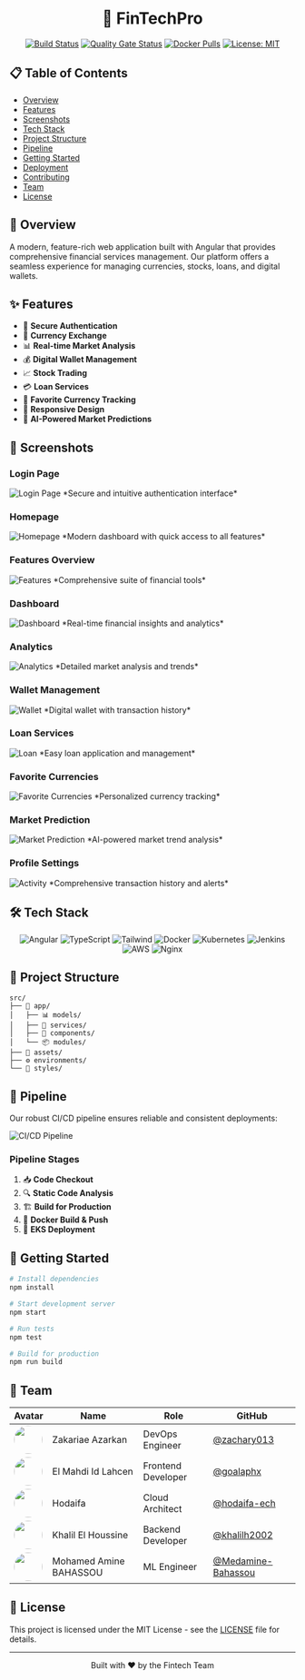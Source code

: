 <div align="center">

# 🚀 FinTechPro

[![Build Status](https://img.shields.io/jenkins/build?jobUrl=your-jenkins-url)](https://jenkins-url)
[![Quality Gate Status](https://img.shields.io/sonar/quality_gate/your-project?server=your-sonar-url)](https://sonar-url)
[![Docker Pulls](https://img.shields.io/docker/pulls/your-repo/fintech-web)](https://hub.docker.com/r/your-repo/fintech-web)
[![License: MIT](https://img.shields.io/badge/License-MIT-yellow.svg)](https://opensource.org/licenses/MIT)
</div>

## 📋 Table of Contents
- [Overview](#-overview)
- [Features](#-features)
- [Screenshots](#-screenshots)
- [Tech Stack](#-tech-stack)
- [Project Structure](#-project-structure)
- [Pipeline](#-pipeline)
- [Getting Started](#-getting-started)
- [Deployment](#-deployment)
- [Contributing](#-contributing)
- [Team](#-team)
- [License](#-license)

## 🎯 Overview

A modern, feature-rich web application built with Angular that provides comprehensive financial services management. Our platform offers a seamless experience for managing currencies, stocks, loans, and digital wallets.

## ✨ Features

- 🔐 **Secure Authentication**
- 💱 **Currency Exchange**
- 📊 **Real-time Market Analysis**
- 💰 **Digital Wallet Management**
- 📈 **Stock Trading**
- 💳 **Loan Services**
- 🎯 **Favorite Currency Tracking**
- 📱 **Responsive Design**
- 🤖 **AI-Powered Market Predictions**

## 📸 Screenshots

### Login Page
<img src="/images/login.png" alt="Login Page" />
*Secure and intuitive authentication interface*

### Homepage
<img src="/images/homepage.png" alt="Homepage" />
*Modern dashboard with quick access to all features*

### Features Overview
<img src="/images/features.png" alt="Features" />
*Comprehensive suite of financial tools*

### Dashboard
<img src="/images/dashboard.png" alt="Dashboard" />
*Real-time financial insights and analytics*

### Analytics
<img src="/images/analytics.png" alt="Analytics" />
*Detailed market analysis and trends*

### Wallet Management
<img src="/images/wallet.png" alt="Wallet" />
*Digital wallet with transaction history*

### Loan Services
<img src="/images/loan.png" alt="Loan" />
*Easy loan application and management*

### Favorite Currencies
<img src="/images/fav-currency.png" alt="Favorite Currencies" />
*Personalized currency tracking*

### Market Prediction
<img src="/images/prediction.png" alt="Market Prediction" />
*AI-powered market trend analysis*

### Profile Settings
<img src="/images/settings.png" alt="Activity" />
*Comprehensive transaction history and alerts*

## 🛠 Tech Stack

<div align="center">
  <img src="https://img.shields.io/badge/Angular-DD0031?style=for-the-badge&logo=angular&logoColor=white" alt="Angular" />
  <img src="https://img.shields.io/badge/TypeScript-007ACC?style=for-the-badge&logo=typescript&logoColor=white" alt="TypeScript" />
  <img src="https://img.shields.io/badge/Tailwind_CSS-38B2AC?style=for-the-badge&logo=tailwind-css&logoColor=white" alt="Tailwind" />
  <img src="https://img.shields.io/badge/Docker-2CA5E0?style=for-the-badge&logo=docker&logoColor=white" alt="Docker" />
  <img src="https://img.shields.io/badge/kubernetes-326ce5.svg?&style=for-the-badge&logo=kubernetes&logoColor=white" alt="Kubernetes" />
  <img src="https://img.shields.io/badge/Jenkins-D24939?style=for-the-badge&logo=Jenkins&logoColor=white" alt="Jenkins" />
  <img src="https://img.shields.io/badge/Amazon_AWS-FF9900?style=for-the-badge&logo=amazonaws&logoColor=white" alt="AWS" />
  <img src="https://img.shields.io/badge/Nginx-009639?style=for-the-badge&logo=nginx&logoColor=white" alt="Nginx" />
</div>

## 📂 Project Structure

```
src/
├── 📱 app/
│   ├── 📊 models/
│   ├── 🔧 services/
│   ├── 🎨 components/
│   └── 📦 modules/
├── 🎯 assets/
├── ⚙️ environments/
└── 🎨 styles/
```

## 🔄 Pipeline

Our robust CI/CD pipeline ensures reliable and consistent deployments:

![CI/CD Pipeline](/images/frontend-pipeline.png)

### Pipeline Stages

1. 📥 **Code Checkout**
2. 🔍 **Static Code Analysis**
3. 🏗️ **Build for Production**
4. 🐳 **Docker Build & Push**
5. 🚀 **EKS Deployment**

## 🚀 Getting Started

```bash
# Install dependencies
npm install

# Start development server
npm start

# Run tests
npm test

# Build for production
npm run build
```

## 👥 Team

| Avatar                                                                                                  | Name | Role | GitHub |
|---------------------------------------------------------------------------------------------------------|------|------|--------|
| <img src="https://github.com/zachary013.png" width="50" height="50" style="border-radius: 50%"/>        | Zakariae Azarkan | DevOps Engineer | [@zachary013](https://github.com/zachary013) |
| <img src="https://github.com/goalaphx.png" width="50" height="50" style="border-radius: 50%"/>          | El Mahdi Id Lahcen | Frontend Developer | [@goalaphx](https://github.com/goalaphx) |
| <img src="https://github.com/hodaifa-ech.png" width="50" height="50" style="border-radius: 50%"/>       | Hodaifa | Cloud Architect | [@hodaifa-ech](https://github.com/hodaifa-ech) |
| <img src="https://github.com/khalilh2002.png" width="50" height="50" style="border-radius: 50%"/>       | Khalil El Houssine | Backend Developer | [@khalilh2002](https://github.com/khalilh2002) |
| <img src="https://github.com/Medamine-Bahassou.png" width="50" height="50" style="border-radius: 50%"/> | Mohamed Amine BAHASSOU | ML Engineer | [@Medamine-Bahassou](https://github.com/Medamine-Bahassou) |

## 📄 License

This project is licensed under the MIT License - see the [LICENSE](LICENSE) file for details.

---
<div align="center">
  <p>Built with ❤️ by the Fintech Team</p>
</div>
